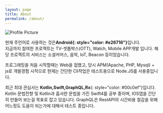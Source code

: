 ```yaml
---
layout: page
title: About
permalink: /about/
---
```



<img src="{{ site.baseurl }}/assets/profile-sj.jpg" title="Profile Picture" class="profile">

현재 주언어로 사용하는 것은<strong>__Android__{: style="color: #e26716"}</strong>입니다. <br/>
지금까지 참여한 프로젝트는 TV-셋톱박스(OTT), Watch, Mobile APP개발 입니다. 
해당 프로젝트의 서비스는 소셜커머스, 음악, IoT, Beacon 등이었습니다.

프로그래밍을 처음 시작할때는 Web을 접했고, 당시 APM(Apache, PHP, Mysql) + js로 개발경험 시작으로 
현재는 간단한 Cli작업은 테스트용으로 Node.JS를 사용중입니다. 


최근 최대 관심사는 __Kotlin,Swift,GraphQL,Rx__{: style="color: #00c0ef"}입니다. 
Kotlin 문법전향 및 Kotlin과 흡사한 문법을 가진 Swift4를 공부 중이며, IOS앱을 간단히 만들어 보는걸 목표로 잡고 있습니다. 
GraphQL은 RestAPI의 시간비용 절감을 위해 어느정도 도움이 되는가에 대해서 테스트 중입니다. 








